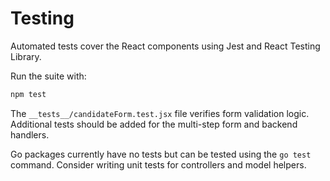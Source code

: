 # Testing

Automated tests cover the React components using Jest and React Testing Library.

Run the suite with:
```bash
npm test
```

The `__tests__/candidateForm.test.jsx` file verifies form validation logic. Additional tests should be added for the multi-step form and backend handlers.

Go packages currently have no tests but can be tested using the `go test` command. Consider writing unit tests for controllers and model helpers.
